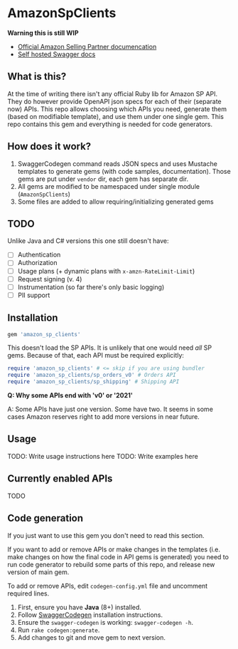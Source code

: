 # AmazonSpClients

**Warning this is still WIP**

* [Official Amazon Selling Partner documencation](https://github.com/amzn/selling-partner-api-docs)
* [Self hosted Swagger docs](https://dropstream.github.io/amazon-sp-swagger-api-docs)

## What is this?

At the time of writing there isn't any official Ruby lib for Amazon SP API.
They do however provide OpenAPI json specs for each of their (separate now) APIs.
This repo allows choosing which APIs you need, generate them (based on modifiable
template), and use them under one single gem. This repo contains this gem and
everything is needed for code generators.

## How does it work?

1. SwaggerCodegen command reads JSON specs and uses Mustache templates to generate
   gems (with code samples, documentation). Those gems are put under `vendor` dir,
   each gem has separate dir.
2. All gems are modified to be namespaced under single module (`AmazonSpClients`)
3. Some files are added to allow requiring/initializing generated gems

## TODO

Unlike Java and C# versions this one still doesn't have:

- [ ] Authentication
- [ ] Authorization
- [ ] Usage plans (+ dynamic plans with `x-amzn-RateLimit-Limit`)
- [ ] Request signing (v. 4)
- [ ] Instrumentation (so far there's only basic logging)
- [ ] PII support

## Installation

```ruby
gem 'amazon_sp_clients'
```

This doesn't load the SP APIs. It is unlikely that one would need *all* SP gems.
Because of that, each API must be required explicitly:

```ruby
require 'amazon_sp_clients' # <= skip if you are using bundler
require 'amazon_sp_clients/sp_orders_v0' # Orders API
require 'amazon_sp_clients/sp_shipping' # Shipping API
```

**Q: Why some APIs end with 'v0' or '2021'**

A: Some APIs have just one version. Some have two. It seems in some cases Amazon reserves right to add more versions in near future.

## Usage

TODO: Write usage instructions here
TODO: Write examples here

## Currently enabled APIs

TODO

## Code generation

If you just want to use this gem you don't need to read this section.

If you want to add or remove APIs or make changes in the templates (i.e. make
changes on how the final code in API gems is generated) you need to run code
generator to rebuild some parts of this repo, and release new version of main gem.

To add or remove APIs, edit `codegen-config.yml` file and uncomment required lines.

1. First, ensure you have **Java** (8+) installed.
2. Follow [SwaggerCodegen](https://github.com/swagger-api/swagger-codegen) installation instructions.
3. Ensure the `swagger-codegen` is working: `swagger-codegen -h`.
4. Run `rake codegen:generate`.
5. Add changes to git and move gem to next version.
